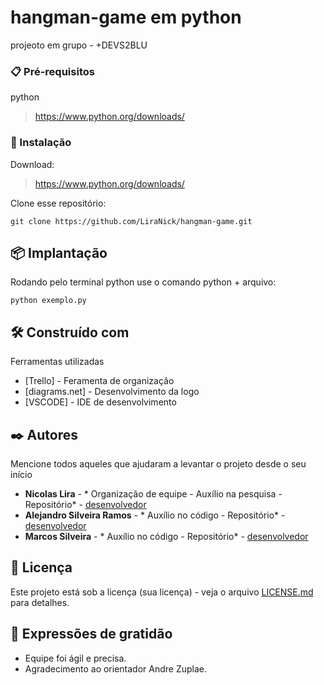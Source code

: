 # hangman-game em python
projeoto em grupo - +DEVS2BLU 

### 📋 Pré-requisitos

python

> https://www.python.org/downloads/

### 🔧 Instalação
Download:
> https://www.python.org/downloads/

Clone esse repositório:
```
git clone https://github.com/LiraNick/hangman-game.git
```

## 📦 Implantação
Rodando pelo terminal python use o comando python + arquivo:
```
python exemplo.py
```

## 🛠️ Construído com

Ferramentas utilizadas

* [Trello] - Feramenta de organizaçâo
* [diagrams.net] - Desenvolvimento da logo
* [VSCODE] - IDE de desenvolvimento

## ✒️ Autores

Mencione todos aqueles que ajudaram a levantar o projeto desde o seu início


* **Nicolas Lira** - * Organização de equipe - Auxílio na pesquisa - Repositório* - [desenvolvedor](https://github.com/LiraNick)
* **Alejandro Silveira Ramos** - * Auxílio no código - Repositório* - [desenvolvedor](https://github.com/alejandrosilveiraramos/)
* **Marcos Silveira** - * Auxílio no código - Repositório* - [desenvolvedor](https://github.com/MQSilveira)



## 📄 Licença

Este projeto está sob a licença (sua licença) - veja o arquivo [LICENSE.md](https://github.com/LiraNick/hangman-game/blob/main/LICENSE.md) para detalhes.

## 🎁 Expressões de gratidão


* Equipe foi ágil e precisa.
* Agradecimento ao orientador Andre Zuplae.



